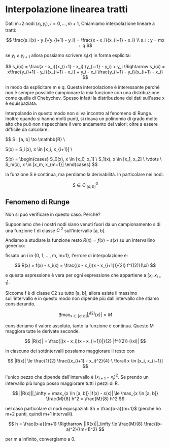 # Interpolazione linearea tratti

Dati m+2 nodi $(x_i, y_i)$, $i = 0, \dots, m+1$, Chiamiamo interpolazione lineare a tratti:

$$
\frac{s_i(x) - y_i}{y_{i+1} - y_i} = \frac{x - x_i}{x_{i+1} - x_i}
\\
s_i : y = mx + q
$$

se $y_i \ne y_{i+1}$ allora possiamo scrivere $s_i(x)$ in forma esplicita:

$$
s_i(x) = \frac{x - x_i}{x_{i+1} - x_i} (y_{i+1} - y_i) + y_i \Rightarrow
s_i(x) = x\frac{y_{i+1} - y_i}{x_{i+1} - x_i} + y_i - x_i \frac{y_{i+1} - y_i}{x_{i+1} - x_i}
$$

in modo da esplicitare m e q. Questa interpolazione è interessante perché non è sempre possibile campionare la mia
funzione con una distribuzione come quella di Chebychev. Spesso infatti la distribuzione dei dati sull'asse x
è equispaziata.

Interpolando in questo modo non si va incontro al fenomeno di Runge. Inoltre quando si hanno molti punti, si ricava un
polinomio di grado molto alto che può non rispecchiare il vero andamento del valori; oltre a essere difficile
da calcolare.

$$
S : [a, b] \to \mathbb{R} \\

S(x) = S_i(x), x \in [x_i, x_{i+1}] \\

S(x) = \begin{cases}
S_0(x), x \in [x_0, x_1] \\
S_1(x), x \in [x_1, x_2] \\
\vdots \\
S_m(x), x \in [x_m, x_{m+1}]
\end{cases}
$$

la funzione S è continua, ma perdiamo la derivabilità. In particolare nei nodi.

$$
S \in \mathit{C}\ ^0_{[a,b]}
$$

## Fenomeno di Runge

Non si può verificare in questo caso. Perché?

Supponiamo che i nostri nodi siano venuti fuori da un campionamento s di una funzione f di classe $\mathit{C}\ ^2$
sull'intervallo [a, b].

Andiamo a studiare la funzione resto $R(x) = f(x) - s(x)$ su un intervallino generico:

fissato un i in {0, 1, ..., m, m+1}, l'errore di interpolazione è:

$$
R(x) = f(x) - s_i(x) = \frac{(x - x_i)(x - x_{i+1})}{2!} f^{(2)}(\xi)
$$

e questa espressione è vera per ogni espressione che appartiene a $[x_i, x_{i+1}]$.

Siccome f è di classe C2 su tutto [a, b], allora esiste il massimo sull'intervallo e in questo modo non dipende più
dall'intervallo che stiamo considerando.

$$
\exists \max_{x \in [a,b]} |f^{(2)}(x)| = M
$$

consideriamo il valore assoluto, tanto la funzione è continua. Questo M maggiora tutte le derivate seconde.

$$
|R(x)| = \frac{|(x - x_i)(x - x_{i+1})|}{2} |f^{(2)} (\xi)|
$$

in ciascuno dei sottintervalli possiamo maggiorare il resto con

$$
|R(x)| \le \frac{1}{2} \frac{(x_{i+1} - x_i)^2}{4} \  \forall x \in [x_i, x_{i+1}]
$$

l'unico pezzo che dipende dall'intervallo è $(x_{i+1} - x_i)^2$. Se prendo un intervallo più lungo posso maggiorare
tutti i pezzi di R.

$$
||R(x)||_\infty = \max_{x \in [a, b]} |f(x) - s(x)| \le \max_{x \in [a, b]} \frac{M}{8} h^2 = \frac{M}{8} h^2
$$

nel caso particolare di nodi equispaziati $h = \frac{b-a}{m+1}$ (perché ho m+2 punti, quindi m+1 intervalli).

$$
h = \frac{b-a}{m+1} \Rigtharrow ||R(x)||_\infty \le \frac{M}{8} \frac{(b-a)^2}{(m+1)^2}
$$

per m a infinito, convergiamo a 0.
